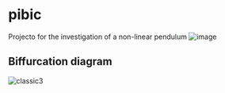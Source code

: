 # pibic
Projecto for the investigation of a non-linear pendulum 
![image](https://user-images.githubusercontent.com/67743272/124764538-71188a00-df0b-11eb-951a-e035a902cf41.png)

## Biffurcation diagram 
![classic3](https://user-images.githubusercontent.com/67743272/124764161-0c5d2f80-df0b-11eb-8e10-248c97ecb081.png)

